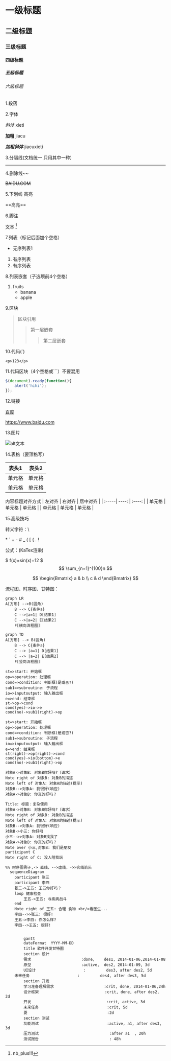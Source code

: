 # 一级标题

## 二级标题

### 三级标题

#### 四级标题

##### 五级标题

###### 六级标题

1.段落  

2.字体

<!-- *斜体* xieti -->
_斜体_ xieti

<!-- **加粗** jiacu -->
__加粗__ jiacu

<!-- ***加粗斜体*** jiacuxieti -->
___加粗斜体___ jiacuxieti

3.分隔线(文档统一 只用其中一种)

---
<!-- *** -->

4.删除线~~

~~BAIDU.COM~~

5.下划线 高亮

<!-- <u>文本</u> -->
==高亮==

6.脚注

文本 [^text]
[^text]: nb_plus!!!

7.列表（标记后面加个空格）

<!-- 
+ 无序列表1
- 无序列表1 
-->
* 无序列表1

1. 有序列表
2. 有序列表

8.列表嵌套（子选项前4个空格）

1. fruits
    * banana
    * apple

9.区块

> 区块引用
> > 第一层嵌套
> > > 第二层嵌套

10.代码(`)

`<p>123</p>`

11.代码区块（4个空格或```）不要混用

```js
$(document).ready(function(){
    alert('hihi');
});
```

12.链接

[百度](https://www.baidu.com)

<https://www.baidu.com>

13.图片

![alt文本](http://static.runoob.com/images/runoob-logo.png "title文本")

14.表格（要顶格写）

| 表头1 | 表头2 |
| ----- | ----- |
| 单元格| 单元格 |
| 单元格| 单元格 |

内容标题对齐方式
| 左对齐 | 右对齐 | 居中对齐 |
| :-----| ----: | :----: |
| 单元格 | 单元格 | 单元格 |
| 单元格 | 单元格 | 单元格 |

15.高级技巧

<!-- 支持 html 元素：

<kbd>Ctrl</kbd>+<kbd>C</kbd>
x<sup>2</sup>  
log<sub>2</sub> -->

转义字符：\

\*  \`  \+  \-  \#  \_  \(  \[  \{  \.  \!

公式：(KaTex渲染)

$ f(x)=sin(x)+12 $
$$ \sum_{n=1}^{100}n $$

$$
\begin{Bmatrix}
   a & b \\
   c & d
\end{Bmatrix}
$$

流程图、时序图、甘特图：

```mermaid
graph LR
A[方形] -->B(圆角)
    B --> C{条件a}
    C -->|a=1| D[结果1]
    C -->|a=2| E[结果2]
    F[横向流程图]
```

```mermaid
graph TD
A[方形] --> B(圆角)
    B --> C{条件a}
    C --> |a=1| D[结果1]
    C --> |a=2| E[结果2]
    F[竖向流程图]
```

```flow
st=>start: 开始框
op=>operation: 处理框
cond=>condition: 判断框(是或否?)
sub1=>subroutine: 子流程
io=>inputoutput: 输入输出框
e=>end: 结束框
st->op->cond
cond(yes)->io->e
cond(no)->sub1(right)->op
```

```flow
st=>start: 开始框
op=>operation: 处理框
cond=>condition: 判断框(是或否?)
sub1=>subroutine: 子流程
io=>inputoutput: 输入输出框
e=>end: 结束框
st(right)->op(right)->cond
cond(yes)->io(bottom)->e
cond(no)->sub1(right)->op
```

```sequence
对象A->对象B: 对象B你好吗?（请求）
Note right of 对象B: 对象B的描述
Note left of 对象A: 对象A的描述(提示)
对象B-->对象A: 我很好(响应)
对象A->对象B: 你真的好吗？
```

```sequence
Title: 标题：复杂使用
对象A->对象B: 对象B你好吗?（请求）
Note right of 对象B: 对象B的描述
Note left of 对象A: 对象A的描述(提示)
对象B-->对象A: 我很好(响应)
对象B->小三: 你好吗
小三-->>对象A: 对象B找我了
对象A->对象B: 你真的好吗？
Note over 小三,对象B: 我们是朋友
participant C
Note right of C: 没人陪我玩
```

```mermaid
%% 时序图例子,-> 直线，-->虚线，->>实线箭头
  sequenceDiagram
    participant 张三
    participant 李四
    张三->王五: 王五你好吗？
    loop 健康检查
        王五->王五: 与疾病战斗
    end
    Note right of 王五: 合理 食物 <br/>看医生...
    李四-->>张三: 很好!
    王五->李四: 你怎么样?
    李四-->王五: 很好!
```

```mermaid

        gantt
        dateFormat  YYYY-MM-DD
        title 软件开发甘特图
        section 设计
        需求                      :done,    des1, 2014-01-06,2014-01-08
        原型                      :active,  des2, 2014-01-09, 3d
        UI设计                     :         des3, after des2, 5d
    未来任务                     :         des4, after des3, 5d
        section 开发
        学习准备理解需求                      :crit, done, 2014-01-06,24h
        设计框架                             :crit, done, after des2, 2d
        开发                                 :crit, active, 3d
        未来任务                              :crit, 5d
        耍                                   :2d
        section 测试
        功能测试                              :active, a1, after des3, 3d
        压力测试                               :after a1  , 20h
        测试报告                               : 48h
```
